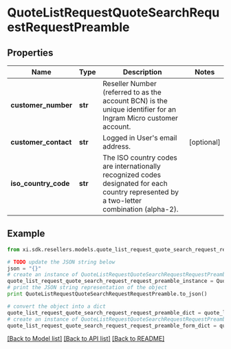 # QuoteListRequestQuoteSearchRequestRequestPreamble


## Properties

Name | Type | Description | Notes
------------ | ------------- | ------------- | -------------
**customer_number** | **str** | Reseller Number (referred to as the account BCN) is the unique identifier for an Ingram Micro customer account. | 
**customer_contact** | **str** | Logged in User&#39;s email address. | [optional] 
**iso_country_code** | **str** | The ISO country codes are internationally recognized codes designated for each country represented by a two-letter combination (alpha-2). | 

## Example

```python
from xi.sdk.resellers.models.quote_list_request_quote_search_request_request_preamble import QuoteListRequestQuoteSearchRequestRequestPreamble

# TODO update the JSON string below
json = "{}"
# create an instance of QuoteListRequestQuoteSearchRequestRequestPreamble from a JSON string
quote_list_request_quote_search_request_request_preamble_instance = QuoteListRequestQuoteSearchRequestRequestPreamble.from_json(json)
# print the JSON string representation of the object
print QuoteListRequestQuoteSearchRequestRequestPreamble.to_json()

# convert the object into a dict
quote_list_request_quote_search_request_request_preamble_dict = quote_list_request_quote_search_request_request_preamble_instance.to_dict()
# create an instance of QuoteListRequestQuoteSearchRequestRequestPreamble from a dict
quote_list_request_quote_search_request_request_preamble_form_dict = quote_list_request_quote_search_request_request_preamble.from_dict(quote_list_request_quote_search_request_request_preamble_dict)
```
[[Back to Model list]](../README.md#documentation-for-models) [[Back to API list]](../README.md#documentation-for-api-endpoints) [[Back to README]](../README.md)


